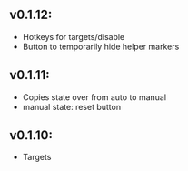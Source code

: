 ## v0.1.12:
- Hotkeys for targets/disable
- Button to temporarily hide helper markers

## v0.1.11:
- Copies state over from auto to manual
- manual state: reset button

## v0.1.10:
- Targets
